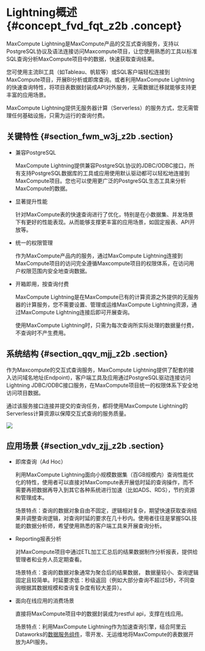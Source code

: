 # Lightning概述 {#concept_fvd_fqt_z2b .concept}

MaxCompute Lightning是MaxCompute产品的交互式查询服务，支持以PostgreSQL协议及语法连接访问Maxcompute项目，让您使用熟悉的工具以标准 SQL查询分析MaxCompute项目中的数据，快速获取查询结果。

您可使用主流BI工具（如Tableau、帆软等）或SQL客户端轻松连接到MaxCompute项目，开展BI分析或即席查询。或者利用MaxCompute Lightning的快速查询特性，将项目表数据封装成API对外服务，无需数据迁移就能够支持更丰富的应用场景。

MaxCompute Lightning提供无服务器计算（Serverless）的服务方式，您无需管理任何基础设施，只需为运行的查询付费。

## 关键特性 {#section_fwm_w3j_z2b .section}

-   兼容PostgreSQL

    MaxCompute Lightning提供兼容PostgreSQL协议的JDBC/ODBC接口，所有支持PostgreSQL数据库的工具或应用使用默认驱动都可以轻松地连接到MaxCompute项目。您也可以使用更广泛的PostgreSQL生态工具来分析MaxCompute的数据。

-   显著提升性能

    针对MaxCompute表的快速查询进行了优化，特别是在小数据集、并发场景下有更好的性能表现。从而能够支撑更丰富的应用场景，如固定报表、API开放等。

-   统一的权限管理

    作为MaxCompute产品内的服务，通过MaxCompute Lightning连接到MaxCompute项目的访问完全遵循Maxcompute项目的权限体系，在访问用户权限范围内安全地查询数据。

-   开箱即用，按查询付费

    MaxCompute Lightning是在MaxCompute已有的计算资源之外提供的无服务器的计算服务，您不需要设置、管理或运维MaxCompute Lightning资源，通过MaxCompute Lightning连接后即可开展查询。

    使用MaxCompute Lightning时，只需为每次查询所实际处理的数据量付费，不查询时不产生费用。


## 系统结构 {#section_qqv_mjj_z2b .section}

作为Maxcompute的交互式查询服务，MaxCompute Lightning提供了配套的接入访问域名地址\(Endpoint\)，客户端工具及应用通过PostgreSQL驱动连接访问Lightning JDBC/ODBC接口服务，在MaxCompute项目统一的权限体系下安全地访问项目数据。

通过该服务接口连接并提交的查询任务，都将使用MaxCompute Lightning的Serverless计算资源以保障交互式查询的服务质量。

![](http://static-aliyun-doc.oss-cn-hangzhou.aliyuncs.com/assets/img/20113/153630999011152_zh-CN.jpg)

## 应用场景 {#section_vdv_zjj_z2b .section}

-   即席查询（Ad Hoc）

    利用MaxCompute Lightning面向小规模数据集（百GB规模内）查询性能优化的特性，使用者可以直接对MaxCompute表开展低时延的查询操作，而不需要再把数据再导入到其它各种系统进行加速（比如ADS、RDS），节约资源和管理成本。

    场景特点：查询的数据对象自由不固定，逻辑相对复杂，期望快速获取查询结果并调整查询逻辑，对查询时延的要求在几十秒内。使用者往往是掌握SQL技能的数据分析师，希望使用熟悉的客户端工具来开展查询分析。

-   Reporting报表分析

    对MaxCompute项目中通过ETL加工汇总后的结果数据制作分析报表，提供给管理者和业务人员定期查看。

    场景特点：查询的数据对象通常为聚合后的结果数据， 数据量较小、查询逻辑固定且较简单。时延要求低：秒级返回（例如大部分查询不超过5秒，不同查询根据其数据规模和查询复杂度有较大差异）。

-   面向在线应用的消费场景

    直接将MaxCompute项目中的数据封装成为restful api，支撑在线应用。

    场景特点：利用MaxCompute Lightning作为加速查询引擎，结合阿里云Dataworks的[数据服务组件](intl.zh-CN/使用指南/数据服务/数据服务概览.md#)，零开发、无运维地将MaxCompute的表数据开放为API服务。


